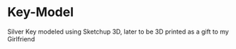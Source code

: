 # Key-Model
Silver Key modeled using Sketchup 3D, later to be 3D printed as a gift to my Girlfriend
